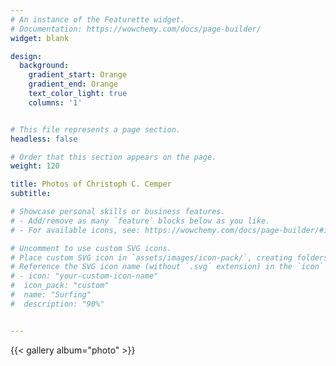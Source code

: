 ```yaml
---
# An instance of the Featurette widget.
# Documentation: https://wowchemy.com/docs/page-builder/
widget: blank

design:
  background:
    gradient_start: Orange
    gradient_end: Orange
    text_color_light: true
    columns: '1'


# This file represents a page section.
headless: false

# Order that this section appears on the page.
weight: 120

title: Photos of Christoph C. Cemper
subtitle:

# Showcase personal skills or business features.
# - Add/remove as many `feature` blocks below as you like.
# - For available icons, see: https://wowchemy.com/docs/page-builder/#icons

# Uncomment to use custom SVG icons.
# Place custom SVG icon in `assets/images/icon-pack/`, creating folders if necessary.
# Reference the SVG icon name (without `.svg` extension) in the `icon` field.
# - icon: "your-custom-icon-name"
#  icon_pack: "custom"
#  name: "Surfing"
#  description: "90%"


---
```



{{< gallery album="photo" >}}

